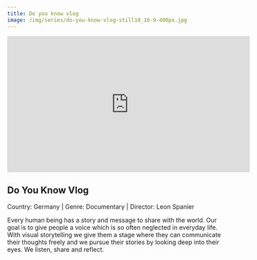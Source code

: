 ```yaml
---
title: Do you know vlog
image: /img/series/do-you-know-vlog-still10_16-9-400px.jpg
---
```

<iframe width="560" height="315" src="https://player.vimeo.com/video/309188489" frameborder="0" allow="accelerometer; autoplay; encrypted-media; gyroscope; picture-in-picture" allowfullscreen></iframe>

## Do You Know Vlog 
Country: Germany | Genre: Documentary | Director: Leon Spanier 

Every human being has a story and message to share with the world. Our goal is to give people a voice which is so often neglected in everyday life. With visual storytelling we give them a stage where they can communicate their thoughts freely and we pursue their stories by looking deep into their eyes. We listen, share and reflect.